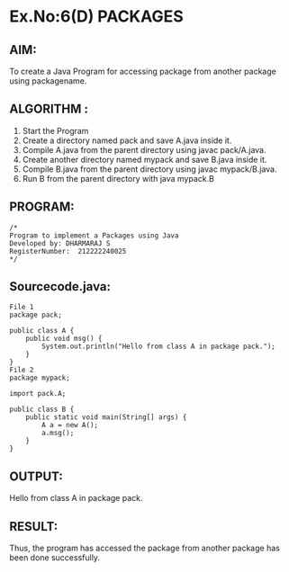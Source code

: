 # Ex.No:6(D) PACKAGES
## AIM:
  To create a Java Program for accessing package from another package using packagename.
 
## ALGORITHM :
1.	Start the Program
2.	Create a directory named pack and save A.java inside it.
2.	Compile A.java from the parent directory using javac pack/A.java.
3.	Create another directory named mypack and save B.java inside it.
4.	Compile B.java from the parent directory using javac mypack/B.java.
5.	Run B from the parent directory with java mypack.B


## PROGRAM:
 ```
/*
Program to implement a Packages using Java
Developed by: DHARMARAJ S
RegisterNumber:  212222240025
*/
```

## Sourcecode.java:
```
File 1
package pack;

public class A {
    public void msg() {
        System.out.println("Hello from class A in package pack.");
    }
}
File 2
package mypack;

import pack.A;

public class B {
    public static void main(String[] args) {
        A a = new A();
        a.msg();
    }
}
```

## OUTPUT:

Hello from class A in package pack.

## RESULT:
Thus, the program has accessed the package from another package has been done successfully.

